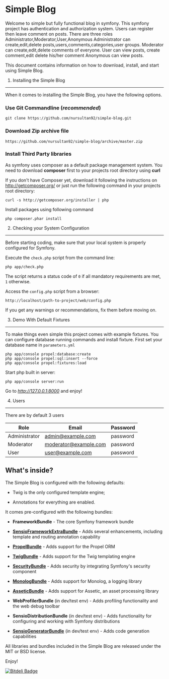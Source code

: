 Simple Blog
========================

Welcome to simple but fully functional blog in symfony. This symfony project
has authentication and authorization system. Users can register then leave comment on posts.
There are three roles Administrator,Moderator,User,Anonymous
Administrator can create,edit,delete posts,users,comments,categories,user groups.
Moderator can create,edit,delete comments of everyone.
User can view posts, create comment,edit delete his/her comment
Anonymous can view posts.

This document contains information on how to download, install, and start
using Simple Blog.

1) Installing the Simple Blog
----------------------------------

When it comes to installing the Simple Blog, you have the
following options.

### Use Git Commandline (*recommended*)

    git clone https://github.com/nursultan92/simple-blog.git

### Download Zip archive file

    https://github.com/nursultan92/simple-blog/archive/master.zip

### Install Third Party libraries

As symfony uses composer as a default package management system. You need to
download **composer** first to your projects root directory using **curl**

If you don't have Composer yet, download it following the instructions on
http://getcomposer.org/ or just run the following command in your projects root directory:

    curl -s http://getcomposer.org/installer | php

Install packages using following command

    php composer.phar install

2) Checking your System Configuration
-------------------------------------

Before starting coding, make sure that your local system is properly
configured for Symfony.

Execute the `check.php` script from the command line:

    php app/check.php

The script returns a status code of `0` if all mandatory requirements are met,
`1` otherwise.

Access the `config.php` script from a browser:

    http://localhost/path-to-project/web/config.php

If you get any warnings or recommendations, fix them before moving on.


3) Demo With Default Fixtures
-----------------------------

To make things even simple this project comes with example fixtures. You can configure
database running commands and install fixture.
First set your database name in `parameters.yml`

    php app/console propel:database:create
    php app/console propel:sql:insert --force
    php app/console propel:fixtures:load

Start php built in server:
   
    php app/console server:run
    
Go to *http://127.0.0.1:8000* and enjoy!


4) Users
---------
There are by default 3 users

   Role | Email | Password
   -----|-------|---------
 Administrator | admin@example.com    | password
 Moderator     | moderator@example.com | password
 User          | user@example.com     | password

What's inside?
---------------

The Simple Blog is configured with the following defaults:

  * Twig is the only configured template engine;

  * Annotations for everything are enabled.

It comes pre-configured with the following bundles:

  * **FrameworkBundle** - The core Symfony framework bundle

  * [**SensioFrameworkExtraBundle**][6] - Adds several enhancements, including
    template and routing annotation capability

  * [**PropelBundle**][7] - Adds support for the Propel ORM
  * [**TwigBundle**][8] - Adds support for the Twig templating engine

  * [**SecurityBundle**][9] - Adds security by integrating Symfony's security
    component

  * [**MonologBundle**][11] - Adds support for Monolog, a logging library

  * [**AsseticBundle**][12] - Adds support for Assetic, an asset processing
    library

  * **WebProfilerBundle** (in dev/test env) - Adds profiling functionality and
    the web debug toolbar

  * **SensioDistributionBundle** (in dev/test env) - Adds functionality for
    configuring and working with Symfony distributions

  * [**SensioGeneratorBundle**][13] (in dev/test env) - Adds code generation
    capabilities

All libraries and bundles included in the Simple Blog are
released under the MIT or BSD license.

Enjoy!

[1]:  http://symfony.com/doc/2.5/book/installation.html
[2]:  http://getcomposer.org/
[3]:  http://symfony.com/download
[4]:  http://symfony.com/doc/2.5/quick_tour/the_big_picture.html
[5]:  http://symfony.com/doc/2.5/index.html
[6]:  http://symfony.com/doc/2.5/bundles/SensioFrameworkExtraBundle/index.html
[7]:  https://github.com/propelorm/PropelBundle
[8]:  http://symfony.com/doc/2.5/book/templating.html
[9]:  http://symfony.com/doc/2.5/book/security.html
[11]: http://symfony.com/doc/2.5/cookbook/logging/monolog.html
[12]: http://symfony.com/doc/2.5/cookbook/assetic/asset_management.html
[13]: http://symfony.com/doc/2.5/bundles/SensioGeneratorBundle/index.html


[![Bitdeli Badge](https://d2weczhvl823v0.cloudfront.net/nursultan92/simple-blog/trend.png)](https://bitdeli.com/free "Bitdeli Badge")


